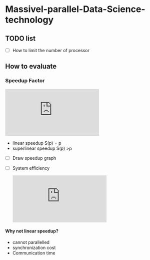 # Massivel-parallel-Data-Science-technology

## TODO list
- [ ] How to limit the number of processor

## How to evaluate

### Speedup Factor

![Speedup](http://latex.codecogs.com/gif.latex?%24%24S%28p%29%20%3D%20%5Cfrac%7BT_s%7D%7BT_p%7D%24%24#center)

* linear speedup S(p) = p
* superlinear speedup S(p) >p

- [ ] Draw speedup graph

- [ ] System efficiency

   ![](http://latex.codecogs.com/gif.latex?T%28p%29%20%3D%20%5Cfrac%7BS%28p%29%7D%7Bp%7D#center)
#### Why not linear speedup?
* cannot parallelled
* synchronization cost
* Communication time
